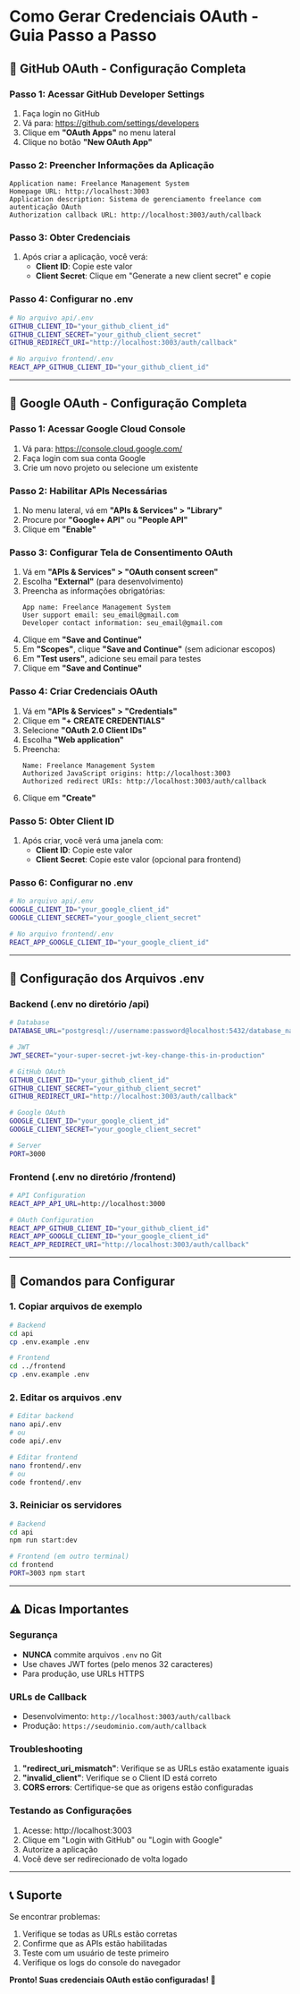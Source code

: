 # Como Gerar Credenciais OAuth - Guia Passo a Passo

## 🔑 GitHub OAuth - Configuração Completa

### Passo 1: Acessar GitHub Developer Settings
1. Faça login no GitHub
2. Vá para: https://github.com/settings/developers
3. Clique em **"OAuth Apps"** no menu lateral
4. Clique no botão **"New OAuth App"**

### Passo 2: Preencher Informações da Aplicação
```
Application name: Freelance Management System
Homepage URL: http://localhost:3003
Application description: Sistema de gerenciamento freelance com autenticação OAuth
Authorization callback URL: http://localhost:3003/auth/callback
```

### Passo 3: Obter Credenciais
1. Após criar a aplicação, você verá:
   - **Client ID**: Copie este valor
   - **Client Secret**: Clique em "Generate a new client secret" e copie

### Passo 4: Configurar no .env
```bash
# No arquivo api/.env
GITHUB_CLIENT_ID="your_github_client_id"
GITHUB_CLIENT_SECRET="your_github_client_secret"
GITHUB_REDIRECT_URI="http://localhost:3003/auth/callback"

# No arquivo frontend/.env
REACT_APP_GITHUB_CLIENT_ID="your_github_client_id"
```

---

## 🔑 Google OAuth - Configuração Completa

### Passo 1: Acessar Google Cloud Console
1. Vá para: https://console.cloud.google.com/
2. Faça login com sua conta Google
3. Crie um novo projeto ou selecione um existente

### Passo 2: Habilitar APIs Necessárias
1. No menu lateral, vá em **"APIs & Services" > "Library"**
2. Procure por **"Google+ API"** ou **"People API"**
3. Clique em **"Enable"**

### Passo 3: Configurar Tela de Consentimento OAuth
1. Vá em **"APIs & Services" > "OAuth consent screen"**
2. Escolha **"External"** (para desenvolvimento)
3. Preencha as informações obrigatórias:
   ```
   App name: Freelance Management System
   User support email: seu_email@gmail.com
   Developer contact information: seu_email@gmail.com
   ```
4. Clique em **"Save and Continue"**
5. Em **"Scopes"**, clique **"Save and Continue"** (sem adicionar escopos)
6. Em **"Test users"**, adicione seu email para testes
7. Clique em **"Save and Continue"**

### Passo 4: Criar Credenciais OAuth
1. Vá em **"APIs & Services" > "Credentials"**
2. Clique em **"+ CREATE CREDENTIALS"**
3. Selecione **"OAuth 2.0 Client IDs"**
4. Escolha **"Web application"**
5. Preencha:
   ```
   Name: Freelance Management System
   Authorized JavaScript origins: http://localhost:3003
   Authorized redirect URIs: http://localhost:3003/auth/callback
   ```
6. Clique em **"Create"**

### Passo 5: Obter Client ID
1. Após criar, você verá uma janela com:
   - **Client ID**: Copie este valor
   - **Client Secret**: Copie este valor (opcional para frontend)

### Passo 6: Configurar no .env
```bash
# No arquivo api/.env
GOOGLE_CLIENT_ID="your_google_client_id"
GOOGLE_CLIENT_SECRET="your_google_client_secret"

# No arquivo frontend/.env
REACT_APP_GOOGLE_CLIENT_ID="your_google_client_id"
```

---

## 📁 Configuração dos Arquivos .env

### Backend (.env no diretório /api)
```bash
# Database
DATABASE_URL="postgresql://username:password@localhost:5432/database_name"

# JWT
JWT_SECRET="your-super-secret-jwt-key-change-this-in-production"

# GitHub OAuth
GITHUB_CLIENT_ID="your_github_client_id"
GITHUB_CLIENT_SECRET="your_github_client_secret"
GITHUB_REDIRECT_URI="http://localhost:3003/auth/callback"

# Google OAuth
GOOGLE_CLIENT_ID="your_google_client_id"
GOOGLE_CLIENT_SECRET="your_google_client_secret"

# Server
PORT=3000
```

### Frontend (.env no diretório /frontend)
```bash
# API Configuration
REACT_APP_API_URL=http://localhost:3000

# OAuth Configuration
REACT_APP_GITHUB_CLIENT_ID="your_github_client_id"
REACT_APP_GOOGLE_CLIENT_ID="your_google_client_id"
REACT_APP_REDIRECT_URI="http://localhost:3003/auth/callback"
```

---

## 🚀 Comandos para Configurar

### 1. Copiar arquivos de exemplo
```bash
# Backend
cd api
cp .env.example .env

# Frontend
cd ../frontend
cp .env.example .env
```

### 2. Editar os arquivos .env
```bash
# Editar backend
nano api/.env
# ou
code api/.env

# Editar frontend
nano frontend/.env
# ou
code frontend/.env
```

### 3. Reiniciar os servidores
```bash
# Backend
cd api
npm run start:dev

# Frontend (em outro terminal)
cd frontend
PORT=3003 npm start
```

---

## ⚠️ Dicas Importantes

### Segurança
- **NUNCA** commite arquivos `.env` no Git
- Use chaves JWT fortes (pelo menos 32 caracteres)
- Para produção, use URLs HTTPS

### URLs de Callback
- Desenvolvimento: `http://localhost:3003/auth/callback`
- Produção: `https://seudominio.com/auth/callback`

### Troubleshooting
1. **"redirect_uri_mismatch"**: Verifique se as URLs estão exatamente iguais
2. **"invalid_client"**: Verifique se o Client ID está correto
3. **CORS errors**: Certifique-se que as origens estão configuradas

### Testando as Configurações
1. Acesse: http://localhost:3003
2. Clique em "Login with GitHub" ou "Login with Google"
3. Autorize a aplicação
4. Você deve ser redirecionado de volta logado

---

## 📞 Suporte

Se encontrar problemas:
1. Verifique se todas as URLs estão corretas
2. Confirme que as APIs estão habilitadas
3. Teste com um usuário de teste primeiro
4. Verifique os logs do console do navegador

**Pronto! Suas credenciais OAuth estão configuradas! 🎉**